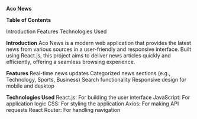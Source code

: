 
**Aco News**

**Table of Contents**

Introduction
Features
Technologies Used

**Introduction**
Aco News is a modern web application that provides the latest news from various sources in a user-friendly and responsive interface. Built using React.js, this project aims to deliver news articles quickly and efficiently, offering a seamless browsing experience.

**Features**
Real-time news updates
Categorized news sections (e.g., Technology, Sports, Business)
Search functionality
Responsive design for mobile and desktop

**Technologies Used**
React.js: For building the user interface
JavaScript: For application logic
CSS: For styling the application
Axios: For making API requests
React Router: For handling navigation

